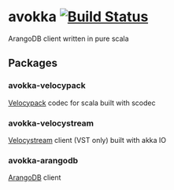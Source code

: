 # avokka [![Build Status](https://travis-ci.org/avokka/avokka.svg?branch=master)](https://travis-ci.org/avokka/avokka)

ArangoDB client written in pure scala

## Packages

### avokka-velocypack

[Velocypack](https://github.com/arangodb/velocypack) codec for scala built with scodec

### avokka-velocystream

[Velocystream](https://github.com/arangodb/velocystream) client (VST only) built with akka IO

### avokka-arangodb

[ArangoDB](https://github.com/arangodb/arangodb) client

